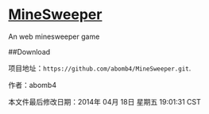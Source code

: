 [MineSweeper](https://github.com/abomb4/MineSweeper.git)
===========

An web minesweeper game

##Download

项目地址：`https://github.com/abomb4/MineSweeper.git`. 

作者：abomb4 

本文件最后修改日期：2014年 04月 18日 星期五 19:01:31 CST 
